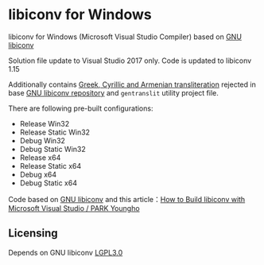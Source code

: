 # libiconv for Windows

libiconv for Windows (Microsoft Visual Studio Compiler) based on [GNU libiconv][1]

Solution file update to Visual Studio 2017 only.
Code is updated to libiconv 1.15

Additionally contains [Greek, Cyrillic and Armenian transliteration][4] rejected in base [GNU libiconv repository][5]
and `gentranslit` utility project file.

There are following pre-built configurations:

- Release Win32
- Release Static Win32
- Debug Win32
- Debug Static Win32
- Release x64
- Release Static x64
- Debug x64
- Debug Static x64

Code based on [GNU libiconv][1] and this article：[How to Build libiconv with Microsoft Visual Studio / PARK Youngho][2]

## Licensing

Depends on GNU libiconv [LGPL3.0][3] 

  [1]: https://www.gnu.org/software/libiconv
  [2]: http://www.codeproject.com/Articles/302012/How-to-Build-libiconv-with-Microsoft-Visual-Studio
  [3]: https://www.gnu.org/licenses/lgpl.html
  [4]: https://github.com/yuryleb/iconv-for-windows/commit/0b4f8bcd473260948201de7d042f67d79f6e11cb
  [5]: https://savannah.gnu.org/bugs/?56304
